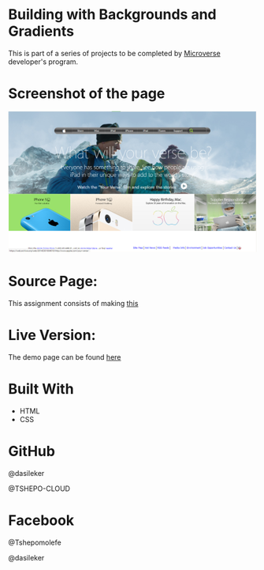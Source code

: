 # Building with Backgrounds and Gradients
This is part of a series of projects to be completed by [Microverse](microverse.org) developer's program.

# Screenshot of the page
![screenshot](images/screenchot.png)


# Source Page:
This assignment consists of making [this](https://web.archive.org/web/20140301004610/http://www.apple.com/)

# Live Version:
The demo page can be found [here](https://raw.githack.com/TSHEPO-CLOUD/Apple-project/Apple-project/index.html)



# Built With
- HTML<br>
- CSS <br>

# GitHub
@dasileker

@TSHEPO-CLOUD

# Facebook
@Tshepomolefe

@dasileker







